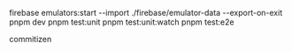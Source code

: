 firebase emulators:start --import ./firebase/emulator-data --export-on-exit
pnpm dev
pnpm test:unit
pnpm test:unit:watch
pnpm test:e2e

commitizen
